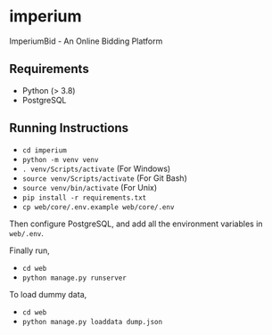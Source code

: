 # imperium

ImperiumBid - An Online Bidding Platform

## Requirements

- Python (> 3.8)
- PostgreSQL

## Running Instructions

- `cd imperium`
- `python -m venv venv`
- `. venv/Scripts/activate` (For Windows)
- `source venv/Scripts/activate` (For Git Bash)
- `source venv/bin/activate` (For Unix)
- `pip install -r requirements.txt`
- `cp web/core/.env.example web/core/.env`

Then configure PostgreSQL, and add all the environment variables in `web/.env`.

Finally run,

- `cd web`
- `python manage.py runserver`

To load dummy data,
- `cd web`
- `python manage.py loaddata dump.json`
